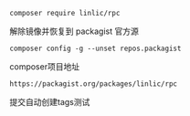 
```
composer require linlic/rpc
```

解除镜像并恢复到 packagist 官方源
```
composer config -g --unset repos.packagist
```


composer项目地址
```
https://packagist.org/packages/linlic/rpc
```

提交自动创建tags测试